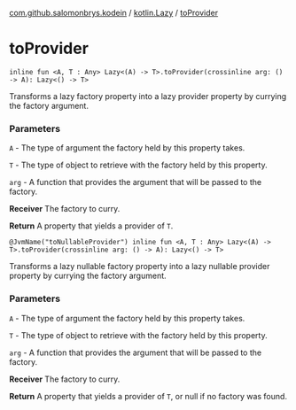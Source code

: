 [com.github.salomonbrys.kodein](../index.md) / [kotlin.Lazy](index.md) / [toProvider](.)

# toProvider

`inline fun <A, T : Any> Lazy<(A) -> T>.toProvider(crossinline arg: () -> A): Lazy<() -> T>`

Transforms a lazy factory property into a lazy provider property by currying the factory argument.

### Parameters

`A` - The type of argument the factory held by this property takes.

`T` - The type of object to retrieve with the factory held by this property.

`arg` - A function that provides the argument that will be passed to the factory.

**Receiver**
The factory to curry.

**Return**
A property that yields a provider of `T`.

`@JvmName("toNullableProvider") inline fun <A, T : Any> Lazy<(A) -> T>.toProvider(crossinline arg: () -> A): Lazy<() -> T>`

Transforms a lazy nullable factory property into a lazy nullable provider property by currying the factory argument.

### Parameters

`A` - The type of argument the factory held by this property takes.

`T` - The type of object to retrieve with the factory held by this property.

`arg` - A function that provides the argument that will be passed to the factory.

**Receiver**
The factory to curry.

**Return**
A property that yields a provider of `T`, or null if no factory was found.

